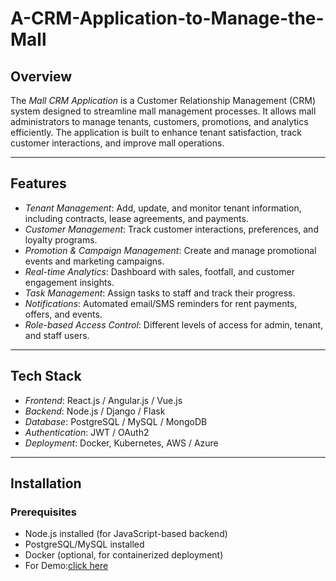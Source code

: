 # A-CRM-Application-to-Manage-the-Mall
## Overview
The *Mall CRM Application* is a Customer Relationship Management (CRM) system designed to streamline mall management processes. It allows mall administrators to manage tenants, customers, promotions, and analytics efficiently. The application is built to enhance tenant satisfaction, track customer interactions, and improve mall operations.

---

## Features
- *Tenant Management*: Add, update, and monitor tenant information, including contracts, lease agreements, and payments.
- *Customer Management*: Track customer interactions, preferences, and loyalty programs.
- *Promotion & Campaign Management*: Create and manage promotional events and marketing campaigns.
- *Real-time Analytics*: Dashboard with sales, footfall, and customer engagement insights.
- *Task Management*: Assign tasks to staff and track their progress.
- *Notifications*: Automated email/SMS reminders for rent payments, offers, and events.
- *Role-based Access Control*: Different levels of access for admin, tenant, and staff users.
  
---

## Tech Stack
- *Frontend*: React.js / Angular.js / Vue.js
- *Backend*: Node.js / Django / Flask
- *Database*: PostgreSQL / MySQL / MongoDB
- *Authentication*: JWT / OAuth2
- *Deployment*: Docker, Kubernetes, AWS / Azure

---

## Installation

### Prerequisites
- Node.js installed (for JavaScript-based backend)
- PostgreSQL/MySQL installed
- Docker (optional, for containerized deployment)
- For Demo:[click here](https://drive.google.com/file/d/16mrbKO7Hhlh2VNadipaQDm64eEnMUbKP/view?usp=drivesdk)


